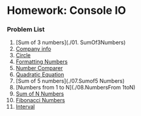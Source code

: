 Homework: Console IO
====================

### Problem List

1. [Sum of 3 numbers](./01. SumOf3Numbers)
1. [Company info](./02.CompanyInfo)
1. [Circle](./03.Circle)
1. [Formatting Numbers](./04.FormattingNumbers)
1. [Number Comparer](./05.NumbersComparer)
1. [Quadratic Equation](./06.QuadraticEquation)
1. [Sum of 5 numbers](./07.Sumof5 Numbers)
1. [Numbers from 1 to N](./08.NumbersFrom 1toN)
1. [Sum of N Numbers](./09.SumOfNNumbers)
1. [Fibonacci Numbers](./10.FibonacciNumbers)
1. [Interval](./11.Interval)